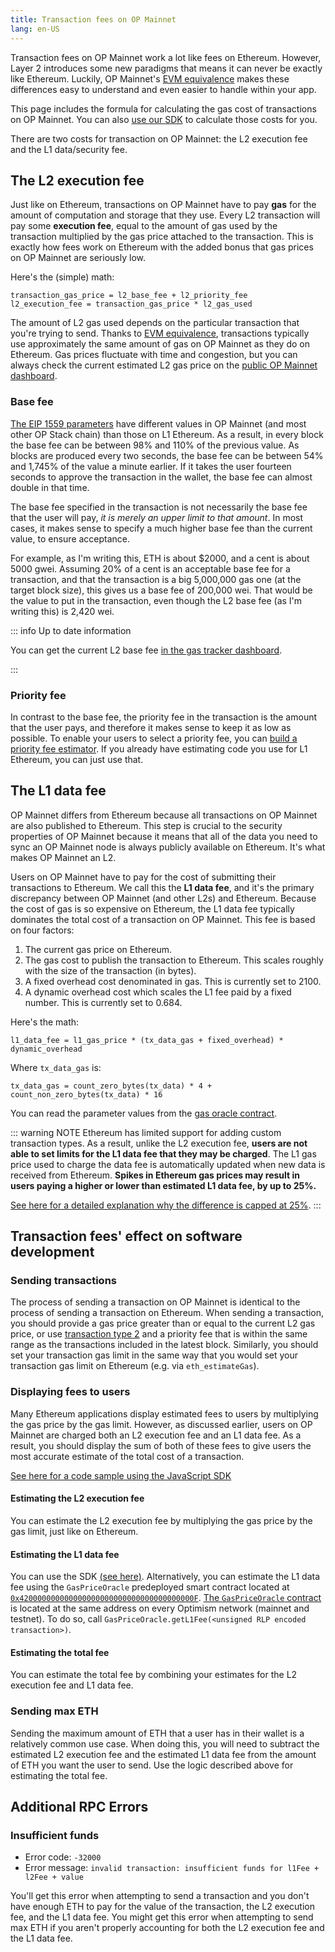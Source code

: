 ```yaml
---
title: Transaction fees on OP Mainnet
lang: en-US
---
```


Transaction fees on OP Mainnet work a lot like fees on Ethereum.
However, Layer 2 introduces some new paradigms that means it can never be exactly like Ethereum.
Luckily, OP Mainnet's [EVM equivalence](https://medium.com/ethereum-optimism/introducing-evm-equivalence-5c2021deb306) makes these differences easy to understand and even easier to handle within your app.

This page includes the formula for calculating the gas cost of transactions on OP Mainnet.
You can also [use our SDK](https://github.com/ethereum-optimism/optimism-tutorial/tree/main/sdk-estimate-gas) to calculate those costs for you.

There are two costs for transaction on OP Mainnet: the L2 execution fee and the L1 data/security fee.

## The L2 execution fee

Just like on Ethereum, transactions on OP Mainnet have to pay **gas** for the amount of computation and storage that they use.
Every L2 transaction will pay some **execution fee**, equal to the amount of gas used by the transaction multiplied by the gas price attached to the transaction.
This is exactly how fees work on Ethereum with the added bonus that gas prices on OP Mainnet are seriously low.

Here's the (simple) math:

```
transaction_gas_price = l2_base_fee + l2_priority_fee
l2_execution_fee = transaction_gas_price * l2_gas_used
```

The amount of L2 gas used depends on the particular transaction that you're trying to send.
Thanks to [EVM equivalence](https://medium.com/ethereum-optimism/introducing-evm-equivalence-5c2021deb306), transactions typically use approximately the same amount of gas on OP Mainnet as they do on Ethereum.
Gas prices fluctuate with time and congestion, but you can always check the current estimated L2 gas price on the [public OP Mainnet dashboard](https://optimism.io/gas-tracker).



### Base fee

[The EIP 1559 parameters](./differences.md#eip-1559) have different values in OP Mainnet (and most other OP Stack chain) than those on L1 Ethereum.
As a result, in every block the base fee can be between 98% and 110% of the previous value. 
As blocks are produced every two seconds, the base fee can be between 54% and 1,745% of the value a minute earlier.
If it takes the user fourteen seconds to approve the transaction in the wallet, the base fee can almost double in that time.

The base fee specified in the transaction is not necessarily the base fee that the user will pay, *it is merely an upper limit to that amount*.
In most cases, it makes sense to specify a much higher base fee than the current value, to ensure acceptance. 

For example, as I'm writing this, ETH is about $2000, and a cent is about 5000 gwei. 
Assuming 20% of a cent is an acceptable base fee for a transaction, and that the transaction is a big 5,000,000 gas one (at the target block size), this gives us a base fee of 200,000 wei. 
That would be the value to put in the transaction, even though the L2 base fee (as I'm writing this) is 2,420 wei. 

::: info Up to date information

You can get the current L2 base fee [in the gas tracker dashboard](https://optimism.io/gas-tracker).

:::


### Priority fee

In contrast to the base fee, the priority fee in the transaction is the amount that the user pays, and therefore it makes sense to keep it as low as possible.
To enable your users to select a priority fee, you can [build a priority fee estimator](https://docs.alchemy.com/docs/how-to-build-a-gas-fee-estimator-using-eip-1559).
If you already have estimating code you use for L1 Ethereum, you can just use that.


## The L1 data fee

OP Mainnet differs from Ethereum because all transactions on OP Mainnet are also published to Ethereum.
This step is crucial to the security properties of OP Mainnet because it means that all of the data you need to sync an OP Mainnet node is always publicly available on Ethereum.
It's what makes OP Mainnet an L2.

Users on OP Mainnet have to pay for the cost of submitting their transactions to Ethereum.
We call this the **L1 data fee**, and it's the primary discrepancy between OP Mainnet (and other L2s) and Ethereum.
Because the cost of gas is so expensive on Ethereum, the L1 data fee typically dominates the total cost of a transaction on OP Mainnet.
This fee is based on four factors:

1. The current gas price on Ethereum.
2. The gas cost to publish the transaction to Ethereum. This scales roughly with the size of the transaction (in bytes).
3. A fixed overhead cost denominated in gas. This is currently set to 2100.
4. A dynamic overhead cost which scales the L1 fee paid by a fixed number. This is currently set to 0.684.

Here's the math:

```
l1_data_fee = l1_gas_price * (tx_data_gas + fixed_overhead) * dynamic_overhead
```

Where `tx_data_gas` is:

```
tx_data_gas = count_zero_bytes(tx_data) * 4 + count_non_zero_bytes(tx_data) * 16
```

You can read the parameter values from the [gas oracle contract](https://explorer.optimism.io/address/0x420000000000000000000000000000000000000F#readContract).

::: warning NOTE
Ethereum has limited support for adding custom transaction types.
As a result, unlike the L2 execution fee, **users are not able to set limits for the L1 data fee that they may be charged**.
The L1 gas price used to charge the data fee is automatically updated when new data is received from Ethereum.
**Spikes in Ethereum gas prices may result in users paying a higher or lower than estimated L1 data fee, by up to 25%.**

[See here for a detailed explanation why the difference is capped at 25%](https://help.optimism.io/hc/en-us/articles/4416677738907-What-happens-if-the-L1-gas-price-spikes-while-a-transaction-is-in-process).
:::


## Transaction fees' effect on software development

### Sending transactions

The process of sending a transaction on OP Mainnet is identical to the process of sending a transaction on Ethereum.
When sending a transaction, you should provide a gas price greater than or equal to the current L2 gas price, or use [transaction type 2](https://www.educative.io/answers/type-0-vs-type-2-ethereum-transactions) and a priority fee that is within the same range as the transactions included in the latest block.
Similarly, you should set your transaction gas limit in the same way that you would set your transaction gas limit on Ethereum (e.g. via `eth_estimateGas`).


### Displaying fees to users

Many Ethereum applications display estimated fees to users by multiplying the gas price by the gas limit.
However, as discussed earlier, users on OP Mainnet are charged both an L2 execution fee and an L1 data fee.
As a result, you should display the sum of both of these fees to give users the most accurate estimate of the total cost of a transaction.

[See here for a code sample using the JavaScript SDK](https://github.com/ethereum-optimism/optimism-tutorial/tree/main/sdk-estimate-gas)

#### Estimating the L2 execution fee

You can estimate the L2 execution fee by multiplying the gas price by the gas limit, just like on Ethereum.

#### Estimating the L1 data fee

You can use the SDK [(see here)](https://github.com/ethereum-optimism/optimism-tutorial/tree/main/sdk-estimate-gas).
Alternatively, you can estimate the L1 data fee using the `GasPriceOracle` predeployed smart contract located at [`0x420000000000000000000000000000000000000F`](https://explorer.optimism.io/address/0x420000000000000000000000000000000000000F).
[The `GasPriceOracle` contract](https://github.com/ethereum-optimism/optimism/blob/develop/packages/contracts/contracts/L2/predeploys/OVM_GasPriceOracle.sol) is located at the same address on every Optimism network (mainnet and testnet).
To do so, call `GasPriceOracle.getL1Fee(<unsigned RLP encoded transaction>)`.

#### Estimating the total fee

You can estimate the total fee by combining your estimates for the L2 execution fee and L1 data fee.

### Sending max ETH

Sending the maximum amount of ETH that a user has in their wallet is a relatively common use case.
When doing this, you will need to subtract the estimated L2 execution fee and the estimated L1 data fee from the amount of ETH you want the user to send.
Use the logic described above for estimating the total fee.

## Additional RPC Errors

### Insufficient funds

- Error code: `-32000`
- Error message: `invalid transaction: insufficient funds for l1Fee + l2Fee + value`

You'll get this error when attempting to send a transaction and you don't have enough ETH to pay for the value of the transaction, the L2 execution fee, and the L1 data fee.
You might get this error when attempting to send max ETH if you aren't properly accounting for both the L2 execution fee and the L1 data fee.
